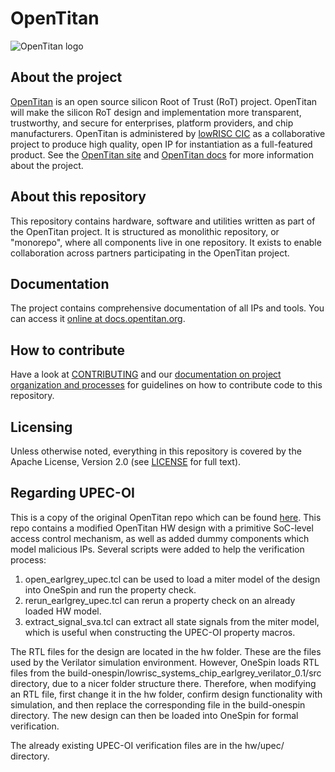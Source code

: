 # OpenTitan

![OpenTitan logo](https://docs.opentitan.org/doc/opentitan-logo.png)

## About the project

[OpenTitan](https://opentitan.org) is an open source silicon Root of Trust
(RoT) project.  OpenTitan will make the silicon RoT design and implementation
more transparent, trustworthy, and secure for enterprises, platform providers,
and chip manufacturers.  OpenTitan is administered by [lowRISC
CIC](https://www.lowrisc.org) as a collaborative project to produce high
quality, open IP for instantiation as a full-featured product. See the
[OpenTitan site](https://opentitan.org/) and [OpenTitan
docs](https://docs.opentitan.org) for more information about the project.

## About this repository

This repository contains hardware, software and utilities written as part of the
OpenTitan project. It is structured as monolithic repository, or "monorepo",
where all components live in one repository. It exists to enable collaboration
across partners participating in the OpenTitan project.

## Documentation

The project contains comprehensive documentation of all IPs and tools. You can
access it [online at docs.opentitan.org](https://docs.opentitan.org/).

## How to contribute

Have a look at [CONTRIBUTING](./CONTRIBUTING.md) and our [documentation on
project organization and processes](https://docs.opentitan.org/doc/project/)
for guidelines on how to contribute code to this repository.

## Licensing

Unless otherwise noted, everything in this repository is covered by the Apache
License, Version 2.0 (see [LICENSE](./LICENSE) for full text).

## Regarding UPEC-OI

This is a copy of the original OpenTitan repo which can be found [here](https://github.com/lowRISC/opentitan).
This repo contains a modified OpenTitan
HW design with a primitive SoC-level access control mechanism, as well as added
dummy components which model malicious IPs. Several scripts were added to help the
verification process:
1) open_earlgrey_upec.tcl can be used to load a miter model of the design into
OneSpin and run the property check.
2) rerun_earlgrey_upec.tcl can rerun a property check on an already loaded HW model.
3) extract_signal_sva.tcl can extract all state signals from the miter model, which
is useful when constructing the UPEC-OI property macros.

The RTL files for the design are located in the hw folder. These are the files used
by the Verilator simulation environment. However, OneSpin loads RTL files from the
build-onespin/lowrisc_systems_chip_earlgrey_verilator_0.1/src directory, due to a
nicer folder structure there. Therefore, when modifying an RTL file, first change
it in the hw folder, confirm design functionality with simulation, and then replace
the corresponding file in the build-onespin directory. The new design can then be
loaded into OneSpin for formal verification.

The already existing UPEC-OI verification files are in the hw/upec/ directory.